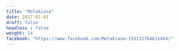 ```yaml
---
title: "Metakiase"
date: 2017-01-01
draft: false
headless : false
weight: 14
facebook: "https://www.facebook.com/Metakiase-155131764631464/"
---
```


